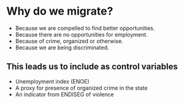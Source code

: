 # Why do we migrate?

* Because we are compelled to find better opportunities.
* Because there are no opportunities for employment.
* Because of crime, organized or otherwise.
* Because we are being discriminated.

## This leads us to include as control variables

* Unemployment index (ENOE)
* A proxy for presence of organized crime in the state
* An indicator from ENDISEG of violence